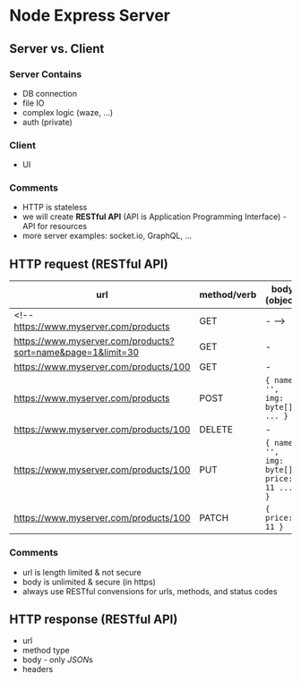 # Node Express Server
## Server vs. Client
### Server Contains
- DB connection
- file IO
- complex logic (waze, ...)
- auth (private)

### Client
- UI

### Comments
- HTTP is stateless
- we will create **RESTful API** (API is Application Programming Interface) - API for resources
- more server examples: socket.io, GraphQL, ...

## HTTP request (RESTful API)
url | method/verb | body (object)
--|--|--
<!-- https://www.myserver.com/products | GET | - -->
https://www.myserver.com/products?sort=name&page=1&limit=30 | GET | -
https://www.myserver.com/products/100 | GET | -
https://www.myserver.com/products | POST | `{ name: '', img: byte[], ... }`
https://www.myserver.com/products/100 | DELETE | -
https://www.myserver.com/products/100 | PUT | `{ name: '', img: byte[], price: 11 ... }`
https://www.myserver.com/products/100 | PATCH | `{ price: 11 }`

### Comments
- url is length limited & not secure
- body is unlimited & secure (in https)
- always use RESTful convensions for urls, methods, and status codes

## HTTP response (RESTful API)
- url
- method type
- body - only *JSON*s
- headers
